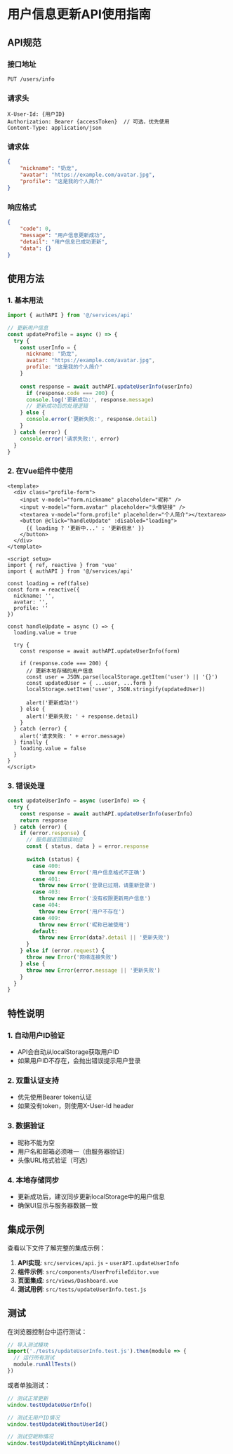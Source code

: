 # 用户信息更新API使用指南

## API规范

### 接口地址
```
PUT /users/info
```

### 请求头
```
X-User-Id: {用户ID}
Authorization: Bearer {accessToken}  // 可选，优先使用
Content-Type: application/json
```

### 请求体
```json
{
    "nickname": "奶龙",
    "avatar": "https://example.com/avatar.jpg",
    "profile": "这是我的个人简介"
}
```

### 响应格式
```json
{
    "code": 0,
    "message": "用户信息更新成功",
    "detail": "用户信息已成功更新",
    "data": {}
}
```

## 使用方法

### 1. 基本用法

```javascript
import { authAPI } from '@/services/api'

// 更新用户信息
const updateProfile = async () => {
  try {
    const userInfo = {
      nickname: "奶龙",
      avatar: "https://example.com/avatar.jpg",
      profile: "这是我的个人简介"
    }
    
    const response = await authAPI.updateUserInfo(userInfo)
      if (response.code === 200) {
      console.log('更新成功:', response.message)
      // 更新成功后的处理逻辑
    } else {
      console.error('更新失败:', response.detail)
    }
  } catch (error) {
    console.error('请求失败:', error)
  }
}
```

### 2. 在Vue组件中使用

```vue
<template>
  <div class="profile-form">
    <input v-model="form.nickname" placeholder="昵称" />
    <input v-model="form.avatar" placeholder="头像链接" />
    <textarea v-model="form.profile" placeholder="个人简介"></textarea>
    <button @click="handleUpdate" :disabled="loading">
      {{ loading ? '更新中...' : '更新信息' }}
    </button>
  </div>
</template>

<script setup>
import { ref, reactive } from 'vue'
import { authAPI } from '@/services/api'

const loading = ref(false)
const form = reactive({
  nickname: '',
  avatar: '',
  profile: ''
})

const handleUpdate = async () => {
  loading.value = true
  
  try {
    const response = await authAPI.updateUserInfo(form)
    
    if (response.code === 200) {
      // 更新本地存储的用户信息
      const user = JSON.parse(localStorage.getItem('user') || '{}')
      const updatedUser = { ...user, ...form }
      localStorage.setItem('user', JSON.stringify(updatedUser))
      
      alert('更新成功!')
    } else {
      alert('更新失败: ' + response.detail)
    }
  } catch (error) {
    alert('请求失败: ' + error.message)
  } finally {
    loading.value = false
  }
}
</script>
```

### 3. 错误处理

```javascript
const updateUserInfo = async (userInfo) => {
  try {
    const response = await authAPI.updateUserInfo(userInfo)
    return response
  } catch (error) {
    if (error.response) {
      // 服务器返回错误响应
      const { status, data } = error.response
      
      switch (status) {
        case 400:
          throw new Error('用户信息格式不正确')
        case 401:
          throw new Error('登录已过期，请重新登录')
        case 403:
          throw new Error('没有权限更新用户信息')
        case 404:
          throw new Error('用户不存在')
        case 409:
          throw new Error('昵称已被使用')
        default:
          throw new Error(data?.detail || '更新失败')
      }
    } else if (error.request) {
      throw new Error('网络连接失败')
    } else {
      throw new Error(error.message || '更新失败')
    }
  }
}
```

## 特性说明

### 1. 自动用户ID验证
- API会自动从localStorage获取用户ID
- 如果用户ID不存在，会抛出错误提示用户登录

### 2. 双重认证支持
- 优先使用Bearer token认证
- 如果没有token，则使用X-User-Id header

### 3. 数据验证
- 昵称不能为空
- 用户名和邮箱必须唯一（由服务器验证）
- 头像URL格式验证（可选）

### 4. 本地存储同步
- 更新成功后，建议同步更新localStorage中的用户信息
- 确保UI显示与服务器数据一致

## 集成示例

查看以下文件了解完整的集成示例：

1. **API实现**: `src/services/api.js` - `userAPI.updateUserInfo`
2. **组件示例**: `src/components/UserProfileEditor.vue`
3. **页面集成**: `src/views/Dashboard.vue`
4. **测试用例**: `src/tests/updateUserInfo.test.js`

## 测试

在浏览器控制台中运行测试：

```javascript
// 导入测试模块
import('./tests/updateUserInfo.test.js').then(module => {
  // 运行所有测试
  module.runAllTests()
})
```

或者单独测试：

```javascript
// 测试正常更新
window.testUpdateUserInfo()

// 测试无用户ID情况
window.testUpdateWithoutUserId()

// 测试空昵称情况
window.testUpdateWithEmptyNickname()
```
